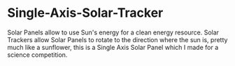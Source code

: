 # Single-Axis-Solar-Tracker
Solar Panels allow to use Sun's energy for a clean energy resource. Solar Trackers allow Solar Panels to rotate to the direction where the sun is, pretty much like a sunflower, this is a Single Axis Solar Panel which I made for a science competition.
